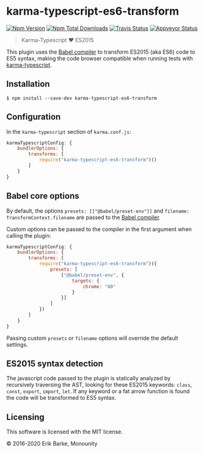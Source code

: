 # karma-typescript-es6-transform

<a href="https://www.npmjs.com/package/karma-typescript-es6-transform"><img alt="Npm Version" src="https://img.shields.io/npm/v/karma-typescript-es6-transform.svg"></a>
<a href="https://www.npmjs.com/package/karma-typescript-es6-transform"><img alt="Npm Total Downloads" src="https://img.shields.io/npm/dt/karma-typescript-es6-transform.svg"></a>
<a href="https://travis-ci.org/monounity/karma-typescript"><img alt="Travis Status" src="https://img.shields.io/travis/monounity/karma-typescript/master.svg?label=travis"></a>
<a href="https://ci.appveyor.com/project/monounity/karma-typescript"><img alt="Appveyor Status" src="https://img.shields.io/appveyor/ci/monounity/karma-typescript/master.svg?label=appveyor"></a>

> Karma-Typescript :heart: ES2015

This plugin uses the [Babel compiler](https://www.npmjs.com/package/babel-core) to transform ES2015 (aka ES6) code to ES5 syntax, making the code browser compatible when running tests with [karma-typescript](https://github.com/monounity/karma-typescript).

## Installation

```
$ npm install --save-dev karma-typescript-es6-transform
```

## Configuration

In the `karma-typescript` section of `karma.conf.js`:

```javascript
karmaTypescriptConfig: {
    bundlerOptions: {
        transforms: [
            require("karma-typescript-es6-transform")()
        ]
    }
}
```

## Babel core options

By default, the options `presets: [["@babel/preset-env"]]` and `filename: TransformContext.filename` are passed to the [Babel compiler](https://www.npmjs.com/package/babel-core).

Custom options can be passed to the compiler in the first argument when calling the plugin:

```javascript
karmaTypescriptConfig: {
    bundlerOptions: {
        transforms: [
            require("karma-typescript-es6-transform")({
                presets: [
                    ["@babel/preset-env", {
                        targets: {
                            chrome: "60"
                        }
                    }]
                ]
            })
        ]
    }
}
```

Passing custom `presets` or `filename` options will override the default settings.

## ES2015 syntax detection

The javascript code passed to the plugin is statically analyzed by recursively traversing
the AST, looking for these ES2015 keywords: `class`, `const`, `export`, `import`, `let`.
If any keyword or a fat arrow function is found the code will be transformed to ES5 syntax.


## Licensing

This software is licensed with the MIT license.

© 2016-2020 Erik Barke, Monounity
